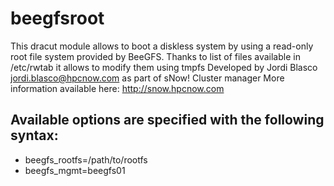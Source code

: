 # beegfsroot 
This dracut module allows to boot a diskless system by using a read-only root file system provided by BeeGFS. 
Thanks to list of files available in /etc/rwtab it allows to modify them using tmpfs
Developed by Jordi Blasco <jordi.blasco@hpcnow.com> as part of sNow! Cluster manager
More information available here: http://snow.hpcnow.com

## Available options are specified with the following syntax:
* beegfs_rootfs=/path/to/rootfs
* beegfs_mgmt=beegfs01
